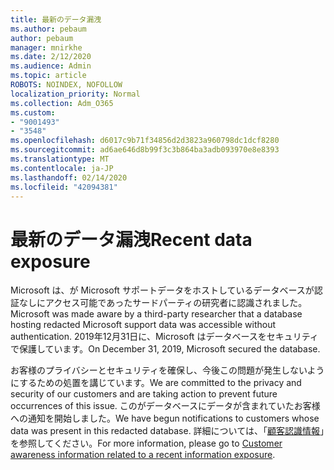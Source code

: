 ```yaml
---
title: 最新のデータ漏洩
ms.author: pebaum
author: pebaum
manager: mnirkhe
ms.date: 2/12/2020
ms.audience: Admin
ms.topic: article
ROBOTS: NOINDEX, NOFOLLOW
localization_priority: Normal
ms.collection: Adm_O365
ms.custom:
- "9001493"
- "3548"
ms.openlocfilehash: d6017c9b71f34856d2d3823a960798dc1dcf8280
ms.sourcegitcommit: ad6ae646d8b99f3c3b864ba3adb093970e8e8393
ms.translationtype: MT
ms.contentlocale: ja-JP
ms.lasthandoff: 02/14/2020
ms.locfileid: "42094381"
---
```

# <a name="recent-data-exposure"></a><span data-ttu-id="af6ee-102">最新のデータ漏洩</span><span class="sxs-lookup"><span data-stu-id="af6ee-102">Recent data exposure</span></span>

<span data-ttu-id="af6ee-103">Microsoft は、が Microsoft サポートデータをホストしているデータベースが認証なしにアクセス可能であったサードパーティの研究者に認識されました。</span><span class="sxs-lookup"><span data-stu-id="af6ee-103">Microsoft was made aware by a third-party researcher that a database hosting redacted Microsoft support data was accessible without authentication.</span></span> <span data-ttu-id="af6ee-104">2019年12月31日に、Microsoft はデータベースをセキュリティで保護しています。</span><span class="sxs-lookup"><span data-stu-id="af6ee-104">On December 31, 2019, Microsoft secured the database.</span></span>

<span data-ttu-id="af6ee-105">お客様のプライバシーとセキュリティを確保し、今後この問題が発生しないようにするための処置を講じています。</span><span class="sxs-lookup"><span data-stu-id="af6ee-105">We are committed to the privacy and security of our customers and are taking action to prevent future occurrences of this issue.</span></span> <span data-ttu-id="af6ee-106">このがデータベースにデータが含まれていたお客様への通知を開始しました。</span><span class="sxs-lookup"><span data-stu-id="af6ee-106">We have begun notifications to customers whose data was present in this redacted database.</span></span> <span data-ttu-id="af6ee-107">詳細については、「[顧客認識情報](https://aka.ms/privacyinfo)」を参照してください。</span><span class="sxs-lookup"><span data-stu-id="af6ee-107">For more information, please go to [Customer awareness information related to a recent information exposure](https://aka.ms/privacyinfo).</span></span>
